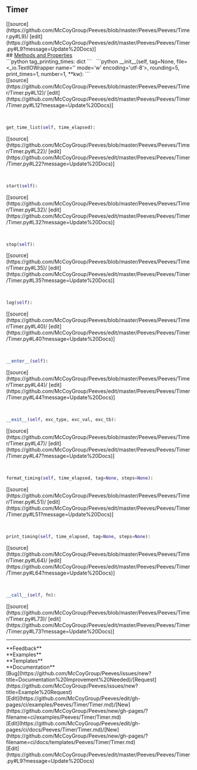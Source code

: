 ## <a id="Peeves.Peeves.Timer.Timer">Timer</a> 

<div class="docs-source-link" markdown="1">
[[source](https://github.com/McCoyGroup/Peeves/blob/master/Peeves/Peeves/Timer.py#L9)/
[edit](https://github.com/McCoyGroup/Peeves/edit/master/Peeves/Peeves/Timer.py#L9?message=Update%20Docs)]
</div>









<div class="collapsible-section">
 <div class="collapsible-section collapsible-section-header" markdown="1">
## <a class="collapse-link" data-toggle="collapse" href="#methods" markdown="1"> Methods and Properties</a> <a class="float-right" data-toggle="collapse" href="#methods"><i class="fa fa-chevron-down"></i></a>
 </div>
 <div class="collapsible-section collapsible-section-body collapse show" id="methods" markdown="1">
 ```python
tag_printing_times: dict
```
<a id="Peeves.Peeves.Timer.Timer.__init__" class="docs-object-method">&nbsp;</a> 
```python
__init__(self, tag=None, file=<_io.TextIOWrapper name='<stderr>' mode='w' encoding='utf-8'>, rounding=5, print_times=1, number=1, **kw): 
```
<div class="docs-source-link" markdown="1">
[[source](https://github.com/McCoyGroup/Peeves/blob/master/Peeves/Peeves/Timer/Timer.py#L12)/
[edit](https://github.com/McCoyGroup/Peeves/edit/master/Peeves/Peeves/Timer/Timer.py#L12?message=Update%20Docs)]
</div>


<a id="Peeves.Peeves.Timer.Timer.get_time_list" class="docs-object-method">&nbsp;</a> 
```python
get_time_list(self, time_elapsed): 
```
<div class="docs-source-link" markdown="1">
[[source](https://github.com/McCoyGroup/Peeves/blob/master/Peeves/Peeves/Timer/Timer.py#L22)/
[edit](https://github.com/McCoyGroup/Peeves/edit/master/Peeves/Peeves/Timer/Timer.py#L22?message=Update%20Docs)]
</div>


<a id="Peeves.Peeves.Timer.Timer.start" class="docs-object-method">&nbsp;</a> 
```python
start(self): 
```
<div class="docs-source-link" markdown="1">
[[source](https://github.com/McCoyGroup/Peeves/blob/master/Peeves/Peeves/Timer/Timer.py#L32)/
[edit](https://github.com/McCoyGroup/Peeves/edit/master/Peeves/Peeves/Timer/Timer.py#L32?message=Update%20Docs)]
</div>


<a id="Peeves.Peeves.Timer.Timer.stop" class="docs-object-method">&nbsp;</a> 
```python
stop(self): 
```
<div class="docs-source-link" markdown="1">
[[source](https://github.com/McCoyGroup/Peeves/blob/master/Peeves/Peeves/Timer/Timer.py#L35)/
[edit](https://github.com/McCoyGroup/Peeves/edit/master/Peeves/Peeves/Timer/Timer.py#L35?message=Update%20Docs)]
</div>


<a id="Peeves.Peeves.Timer.Timer.log" class="docs-object-method">&nbsp;</a> 
```python
log(self): 
```
<div class="docs-source-link" markdown="1">
[[source](https://github.com/McCoyGroup/Peeves/blob/master/Peeves/Peeves/Timer/Timer.py#L40)/
[edit](https://github.com/McCoyGroup/Peeves/edit/master/Peeves/Peeves/Timer/Timer.py#L40?message=Update%20Docs)]
</div>


<a id="Peeves.Peeves.Timer.Timer.__enter__" class="docs-object-method">&nbsp;</a> 
```python
__enter__(self): 
```
<div class="docs-source-link" markdown="1">
[[source](https://github.com/McCoyGroup/Peeves/blob/master/Peeves/Peeves/Timer/Timer.py#L44)/
[edit](https://github.com/McCoyGroup/Peeves/edit/master/Peeves/Peeves/Timer/Timer.py#L44?message=Update%20Docs)]
</div>


<a id="Peeves.Peeves.Timer.Timer.__exit__" class="docs-object-method">&nbsp;</a> 
```python
__exit__(self, exc_type, exc_val, exc_tb): 
```
<div class="docs-source-link" markdown="1">
[[source](https://github.com/McCoyGroup/Peeves/blob/master/Peeves/Peeves/Timer/Timer.py#L47)/
[edit](https://github.com/McCoyGroup/Peeves/edit/master/Peeves/Peeves/Timer/Timer.py#L47?message=Update%20Docs)]
</div>


<a id="Peeves.Peeves.Timer.Timer.format_timing" class="docs-object-method">&nbsp;</a> 
```python
format_timing(self, time_elapsed, tag=None, steps=None): 
```
<div class="docs-source-link" markdown="1">
[[source](https://github.com/McCoyGroup/Peeves/blob/master/Peeves/Peeves/Timer/Timer.py#L51)/
[edit](https://github.com/McCoyGroup/Peeves/edit/master/Peeves/Peeves/Timer/Timer.py#L51?message=Update%20Docs)]
</div>


<a id="Peeves.Peeves.Timer.Timer.print_timing" class="docs-object-method">&nbsp;</a> 
```python
print_timing(self, time_elapsed, tag=None, steps=None): 
```
<div class="docs-source-link" markdown="1">
[[source](https://github.com/McCoyGroup/Peeves/blob/master/Peeves/Peeves/Timer/Timer.py#L64)/
[edit](https://github.com/McCoyGroup/Peeves/edit/master/Peeves/Peeves/Timer/Timer.py#L64?message=Update%20Docs)]
</div>


<a id="Peeves.Peeves.Timer.Timer.__call__" class="docs-object-method">&nbsp;</a> 
```python
__call__(self, fn): 
```
<div class="docs-source-link" markdown="1">
[[source](https://github.com/McCoyGroup/Peeves/blob/master/Peeves/Peeves/Timer/Timer.py#L73)/
[edit](https://github.com/McCoyGroup/Peeves/edit/master/Peeves/Peeves/Timer/Timer.py#L73?message=Update%20Docs)]
</div>
 </div>
</div>












---


<div markdown="1" class="text-secondary">
<div class="container">
  <div class="row">
   <div class="col" markdown="1">
**Feedback**   
</div>
   <div class="col" markdown="1">
**Examples**   
</div>
   <div class="col" markdown="1">
**Templates**   
</div>
   <div class="col" markdown="1">
**Documentation**   
</div>
   <div class="col" markdown="1">
   
</div>
   <div class="col" markdown="1">
   
</div>
   <div class="col" markdown="1">
   
</div>
</div>
  <div class="row">
   <div class="col" markdown="1">
[Bug](https://github.com/McCoyGroup/Peeves/issues/new?title=Documentation%20Improvement%20Needed)/[Request](https://github.com/McCoyGroup/Peeves/issues/new?title=Example%20Request)   
</div>
   <div class="col" markdown="1">
[Edit](https://github.com/McCoyGroup/Peeves/edit/gh-pages/ci/examples/Peeves/Timer/Timer.md)/[New](https://github.com/McCoyGroup/Peeves/new/gh-pages/?filename=ci/examples/Peeves/Timer/Timer.md)   
</div>
   <div class="col" markdown="1">
[Edit](https://github.com/McCoyGroup/Peeves/edit/gh-pages/ci/docs/Peeves/Timer/Timer.md)/[New](https://github.com/McCoyGroup/Peeves/new/gh-pages/?filename=ci/docs/templates/Peeves/Timer/Timer.md)   
</div>
   <div class="col" markdown="1">
[Edit](https://github.com/McCoyGroup/Peeves/edit/master/Peeves/Peeves/Timer.py#L9?message=Update%20Docs)   
</div>
   <div class="col" markdown="1">
   
</div>
   <div class="col" markdown="1">
   
</div>
   <div class="col" markdown="1">
   
</div>
</div>
</div>
</div>